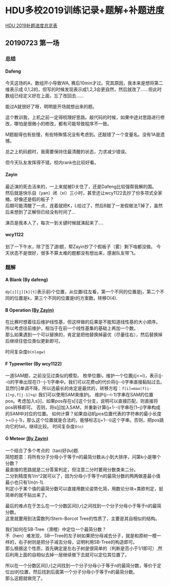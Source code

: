 # HDU多校2019训练记录+题解+补题进度

[HDU 2019补题进度总览表](https://github.com/Dafenghh/Training_Summary/blob/master/HDU_train_2019%E8%A1%A5%E9%A2%98%E8%BF%9B%E5%BA%A6%E6%80%BB%E8%A7%88%E8%A1%A8.md)


## 20190723 第一场

### 总结

#### Dafeng 
今天这场的A，数组开小导致WA, 赛后10min才过。究其原因，我本来是想将第二维表示成
0,1,2的，但写的时候发现表示成1,2,3会更自然，然后就改了……但此时数组已经定义好在上面，忘了改回去……

能过A就很好了呀，明明是开场就想出来的题。

这个教训我，上机之前一定得梳理好思路。敲代码的时候，如果中途对思路进行修改，哪怕是很微小的修改，都有可能导致程序不一致。

M题敲得也有些慢，有些特殊情况没有考虑到。还敲错了一个变量名。没有1A是遗憾。

总之上机码题时，我需要保持住最清醒的状态，力求减少错误。

但今天队友发挥得不错，校内rank也比较好看。

#### Zayin
最近演的死去活来的，一上来就被D关住了，还是Dafeng比较强帮我解的围。  
然后就是快乐自（yan）闭（xi）三小时，甚至还让wcy1122去抄了份多项式全家桶，好像还是假的板子？  
后期可能清醒了一点，连着就把K，L给过了，然后B敲了一发假做法T掉了，虽然后来想到了正解但已经没有时间了...  
  
演员是我本人了，每次一到关键时候就演起来了....  

#### wcy1122
划了一下午水，除了签了道I题，帮Zayin抄了个假板子（雾）剩下啥都没做。
今天状态不是很好，很多不算太难的题都没有想出来，感谢队友带飞。

### 题解


#### A Blank  (By dafeng)

`dp[i][j][k][t]`表示前i个位置，从位置i往左看，第一个不同的位置是j，第二个不同的位置是k，第三个不同的位置是t的方案数。转移O(4).
  
  
#### B Operation [(By Zayin)](https://github.com/Dafenghh/Training_Summary/blob/master/code/HDU2019/day1/B_Zayin.cpp)
在比赛时想着往后维护线性基，但这样做的后果是不能知道线性基的大小顺序。  
所以考虑往前维护，相当于在前一个线性基集的基础上再加一个数。  
那么如果遇到一个可以替换的，肯定是把他替换掉最优（尽量往右），然后替换掉后继续往低位类似更新即可。  

时间复杂度`O(nlogw)`

#### F Typewriter (By wcy1122)
一道SAM题，之前没见过类似的模型。
枚举位置i，维护一个位置j(j<=i)，表示(j--i)的字串出现在(1--j-1)字串中。我们可以花费q的代价将(j--i)字串直接黏贴过去。
显然f[i]单调不降，所以选最长的肯定是最优的，转移方程：`f[i]=max(f[i-1]+p,f[j-1]+q)`
我们可以使用SAM来维护j。
维护(j--i-1)字串在SAM的位置pos。考虑加入s[i]，如果pos存在s[i]这个分支，说明可以直接匹配，则直接将pos转移即可。
否则，将s[j]加入SAM，并重新计算(j+1--i)字串在(1~j)字串构成的SAM中对应的位置。
如何计算？如果自动机pos位置代表的字符串的最小长度>=(i-j-1)，那么这个位置就是合法的，能够标志(j+1--i)这个字串。否则，把pos跳向它的fail，继续比较。
时间复杂度`O(n)`


#### G Meteor [(By Zayin)](https://github.com/Dafenghh/Training_Summary/blob/master/code/HDU2019/day1/G_Zayin.cpp)
一个结合了多个考点的（tao)好(lu)题.  
简短题意：将所有分子分母小于等于n的最简分数从小到大排序，问第k小是哪个分数？  
最直接的思路就是二分答案判定，但注意二分时要用分数类来二分。  
二分到精度有1/n^2就可以了，因为分母小于等于n的最简分数的两两做差最小值最小也只有1/n(n-1).  
判定小于某个值的最简分数可以直接用数论姿势化简，用数论分块+类欧判定，挺简单的就不贴出来了。  
  
最后的难点在于怎么在一个分数区间[l,r]之间找到一个分子分母小于等于n的最简分数。  
这里就要用到法雷数列/Stern-Borcot Tree的性质了，主要是其自相似的结构。  
  
我们如何在SB-Tree（滑稽）中定位一个最简分数？  
不（hen）难发现，SB—Tree的左子树如果把分母减去分子，就是和原树一模一样的，右子树则是把分子减去分母，证明利用SB-Tree的构造即可。  
那么根据这个性质，首先确定是左右子树是很简单的（判断是否小于1/1即可）,然后利用上面的自相似去掉一层继续做下去就可以定位其位置了。  

所以在一个分数区间[l,r]之间找到一个分子分母小于等于n的最简分数，等价于定位出l的位置，然后找到后面第一个分子分母小于等于n的最简分数。  
那么这题就做完了。  

